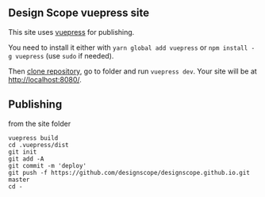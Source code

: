 ## Design Scope vuepress site

This site uses [vuepress](https://vuepress.vuejs.org/) for publishing.

You need to install it either with `yarn global add vuepress` or `npm install -g vuepress` (use `sudo` if needed).

Then [clone repository](https://github.com/designscope/designscope.github.io), go to folder and run `vuepress dev`. Your site will be at [http://localhost:8080/](http://localhost:8080/).

## Publishing

from the site folder

```
vuepress build
cd .vuepress/dist
git init
git add -A
git commit -m 'deploy'
git push -f https://github.com/designscope/designscope.github.io.git master
cd -
```
